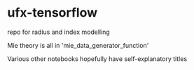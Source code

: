 # ufx-tensorflow
repo for radius and index modelling

Mie theory is all in 'mie_data_generator_function'

Various other notebooks hopefully have self-explanatory titles
